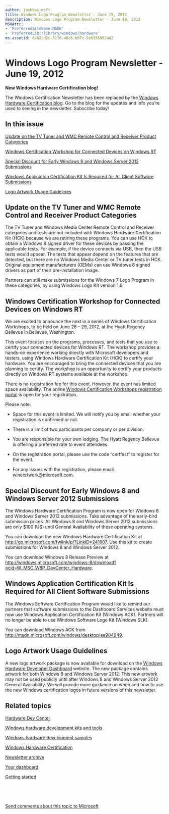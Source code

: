 ```yaml
---
author: joshbax-msft
title: Windows Logo Program Newsletter - June 19, 2012
description: Windows Logo Program Newsletter - June 19, 2012
MSHAttr:
- 'PreferredSiteName:MSDN'
- 'PreferredLib:/library/windows/hardware'
ms.assetid: 6462ad2c-61f6-40c6-b07c-9e0156902442
---
```


# Windows Logo Program Newsletter - June 19, 2012


**New Windows Hardware Certification blog!**

The Windows Certification Newsletter has been replaced by the [Windows Hardware Certification blog](http://blogs.msdn.com/b/windows_hardware_certification/). Go to the blog for the updates and info you’re used to seeing in the newsletter. Subscribe today!

## In this issue


[Update on the TV Tuner and WMC Remote Control and Receiver Product Categories](#tvtuner)

[Windows Certification Workshop for Connected Devices on Windows RT](#workshoprt)

[Special Discount for Early Windows 8 and Windows Server 2012 Submissions](#discount)

[Windows Application Certification Kit Is Required for All Client Software Submissions](#appcertkit)

[Logo Artwork Usage Guidelines](#logoart)

## <a href="" id="tvtuner"></a>Update on the TV Tuner and WMC Remote Control and Receiver Product Categories


The TV Tuner and Windows Media Center Remote Control and Receiver categories and tests are not included with Windows Hardware Certification Kit (HCK) because we are retiring these programs. You can use HCK to obtain a Windows 8 signed driver for these devices by passing the applicable tests. For example, if the device connects via USB, then the USB tests would appear. The tests that appear depend on the features that are detected, but there are no Windows Media Center or TV tuner tests in HCK. Original equipment manufacturers (OEMs) can use Windows 8 signed drivers as part of their pre-installation image.

Partners can still make submissions for the Windows 7 Logo Program in these categories, by using Windows Logo Kit version 1.6.

## <a href="" id="workshoprt"></a>Windows Certification Workshop for Connected Devices on Windows RT


We are excited to announce the next in a series of Windows Certification Workshops, to be held on June 26 – 29, 2012, at the Hyatt Regency Bellevue in Bellevue, Washington.

This event focuses on the programs, processes, and tests that you use to certify your connected devices for Windows RT. The workshop provides a hands-on experience working directly with Microsoft developers and testers, using Windows Hardware Certification Kit (HCK) to certify your hardware. You are encouraged to bring the connected devices that you are planning to certify. The workshop is an opportunity to certify your products directly on Windows RT systems available at the workshop.

There is no registration fee for this event. However, the event has limited space availability. The online [Windows Certification Workshops registration portal](http://www.windowscertificationworkshop.com/) is open for your registration.

Please note:

-   Space for this event is limited. We will notify you by email whether your registration is confirmed or not.

-   There is a limit of two participants per company or per division.

-   You are responsible for your own lodging. The Hyatt Regency Bellevue is offering a preferred rate to event attendees.

-   On the registration portal, please use the code “certfest” to register for the event.

-   For any issues with the registration, please email wincertwork@microsoft.com.

## <a href="" id="discount"></a>Special Discount for Early Windows 8 and Windows Server 2012 Submissions


The Windows Hardware Certification Program is now open for Windows 8 and Windows Server 2012 submissions. Take advantage of the early-bird submission prices. All Windows 8 and Windows Server 2012 submissions are only $100 (US) until General Availability of these operating systems.

You can download the new Windows Hardware Certification Kit at <http://go.microsoft.com/fwlink/p/?LinkID=241607>. Use this kit to create submissions for Windows 8 and Windows Server 2012.

You can download Windows 8 Release Preview at <http://windows.microsoft.com/windows-8/download?ocid=W_MSC_W8P_DevCenter_Hardware>.

## <a href="" id="appcertkit"></a>Windows Application Certification Kit Is Required for All Client Software Submissions


The Windows Software Certification Program would like to remind our partners that software submissions to the Dashboard Services website must now use Windows Application Certification Kit (Windows ACK). Partners will no longer be able to use Windows Software Logo Kit (Windows SLK).

You can download Windows ACK from <http://msdn.microsoft.com/windows/desktop/aa904949>. 

## <a href="" id="logoart"></a>Logo Artwork Usage Guidelines


A new logo artwork package is now available for download on the [Windows Hardware Developer Dashboard](https://login.live.com/login.srf?wa=wsignin1.0&rpsnv=12&ct=1389888808&rver=6.1.6206.0&wp=MBI_SSL&wreply=https:%2F%2Fsysdev.microsoft.com%2FWLID%2FSignIn.ashx%3FReturnURL%3D%252fen-US%252fhardware%252fmember%252f&lc=1033&id=281915&mkt=en-US&cbcxt=hardware) website. The new package contains artwork for both Windows 8 and Windows Server 2012. This new artwork may not be used publicly until after Windows 8 and Windows Server 2012 General Availability. We will provide more guidance on when and how to use the new Windows certification logos in future versions of this newsletter.

## Related topics


[Hardware Dev Center](http://msdn.microsoft.com/en-US/windows/hardware/)

[Windows hardware development kits and tools](http://msdn.microsoft.com/windows/hardware/bg127147)

[Windows hardware development samples](http://code.msdn.microsoft.com/windowshardware/)

[Windows Hardware Certification](http://msdn.microsoft.com/en-US/windows/hardware/gg463010)

[Newsletter archive](http://msdn.microsoft.com/library/windows/hardware/dn339175.aspx)

[Your dashboard](https://sysdev.microsoft.com/hardware/member/)

[Getting started](http://msdn.microsoft.com/library/windows/hardware/gg507680/)

 

 

[Send comments about this topic to Microsoft](mailto:wsddocfb@microsoft.com?subject=Documentation%20feedback%20%5Bp_hck\p_hck%5D:%20Windows%20Logo%20Program%20Newsletter%20-%20June%2019,%202012%20%20RELEASE:%20%284/27/2016%29&body=%0A%0APRIVACY%20STATEMENT%0A%0AWe%20use%20your%20feedback%20to%20improve%20the%20documentation.%20We%20don't%20use%20your%20email%20address%20for%20any%20other%20purpose,%20and%20we'll%20remove%20your%20email%20address%20from%20our%20system%20after%20the%20issue%20that%20you're%20reporting%20is%20fixed.%20While%20we're%20working%20to%20fix%20this%20issue,%20we%20might%20send%20you%20an%20email%20message%20to%20ask%20for%20more%20info.%20Later,%20we%20might%20also%20send%20you%20an%20email%20message%20to%20let%20you%20know%20that%20we've%20addressed%20your%20feedback.%0A%0AFor%20more%20info%20about%20Microsoft's%20privacy%20policy,%20see%20http://privacy.microsoft.com/default.aspx. "Send comments about this topic to Microsoft")






